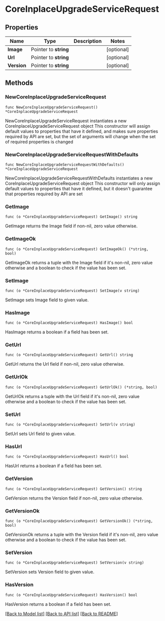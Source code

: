 # CoreInplaceUpgradeServiceRequest

## Properties

Name | Type | Description | Notes
------------ | ------------- | ------------- | -------------
**Image** | Pointer to **string** |  | [optional] 
**Url** | Pointer to **string** |  | [optional] 
**Version** | Pointer to **string** |  | [optional] 

## Methods

### NewCoreInplaceUpgradeServiceRequest

`func NewCoreInplaceUpgradeServiceRequest() *CoreInplaceUpgradeServiceRequest`

NewCoreInplaceUpgradeServiceRequest instantiates a new CoreInplaceUpgradeServiceRequest object
This constructor will assign default values to properties that have it defined,
and makes sure properties required by API are set, but the set of arguments
will change when the set of required properties is changed

### NewCoreInplaceUpgradeServiceRequestWithDefaults

`func NewCoreInplaceUpgradeServiceRequestWithDefaults() *CoreInplaceUpgradeServiceRequest`

NewCoreInplaceUpgradeServiceRequestWithDefaults instantiates a new CoreInplaceUpgradeServiceRequest object
This constructor will only assign default values to properties that have it defined,
but it doesn't guarantee that properties required by API are set

### GetImage

`func (o *CoreInplaceUpgradeServiceRequest) GetImage() string`

GetImage returns the Image field if non-nil, zero value otherwise.

### GetImageOk

`func (o *CoreInplaceUpgradeServiceRequest) GetImageOk() (*string, bool)`

GetImageOk returns a tuple with the Image field if it's non-nil, zero value otherwise
and a boolean to check if the value has been set.

### SetImage

`func (o *CoreInplaceUpgradeServiceRequest) SetImage(v string)`

SetImage sets Image field to given value.

### HasImage

`func (o *CoreInplaceUpgradeServiceRequest) HasImage() bool`

HasImage returns a boolean if a field has been set.

### GetUrl

`func (o *CoreInplaceUpgradeServiceRequest) GetUrl() string`

GetUrl returns the Url field if non-nil, zero value otherwise.

### GetUrlOk

`func (o *CoreInplaceUpgradeServiceRequest) GetUrlOk() (*string, bool)`

GetUrlOk returns a tuple with the Url field if it's non-nil, zero value otherwise
and a boolean to check if the value has been set.

### SetUrl

`func (o *CoreInplaceUpgradeServiceRequest) SetUrl(v string)`

SetUrl sets Url field to given value.

### HasUrl

`func (o *CoreInplaceUpgradeServiceRequest) HasUrl() bool`

HasUrl returns a boolean if a field has been set.

### GetVersion

`func (o *CoreInplaceUpgradeServiceRequest) GetVersion() string`

GetVersion returns the Version field if non-nil, zero value otherwise.

### GetVersionOk

`func (o *CoreInplaceUpgradeServiceRequest) GetVersionOk() (*string, bool)`

GetVersionOk returns a tuple with the Version field if it's non-nil, zero value otherwise
and a boolean to check if the value has been set.

### SetVersion

`func (o *CoreInplaceUpgradeServiceRequest) SetVersion(v string)`

SetVersion sets Version field to given value.

### HasVersion

`func (o *CoreInplaceUpgradeServiceRequest) HasVersion() bool`

HasVersion returns a boolean if a field has been set.


[[Back to Model list]](../README.md#documentation-for-models) [[Back to API list]](../README.md#documentation-for-api-endpoints) [[Back to README]](../README.md)


